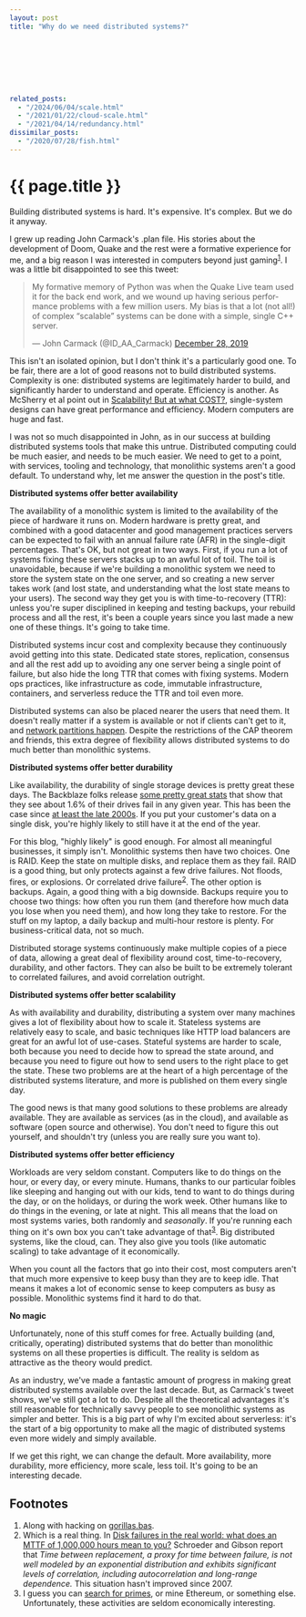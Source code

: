 ```yaml
---
layout: post
title: "Why do we need distributed systems?"








related_posts:
  - "/2024/06/04/scale.html"
  - "/2021/01/22/cloud-scale.html"
  - "/2021/04/14/redundancy.html"
dissimilar_posts:
  - "/2020/07/28/fish.html"
---
```

{{ page.title }}
================

<p class="meta">Building distributed systems is hard. It's expensive. It's complex. But we do it anyway.</p>

I grew up reading John Carmack's .plan file. His stories about the development of Doom, Quake and the rest were a formative experience for me, and a big reason I was interested in computers beyond just gaming<sup>[1](#foot1)</sup>. I was a little bit disappointed to see this tweet:

<blockquote class="twitter-tweet" data-dnt="true"><p lang="en" dir="ltr">My formative memory of Python was when the Quake Live team used it for the back end work, and we wound up having serious performance problems with a few million users. My bias is that a lot (not all!) of complex “scalable” systems can be done with a simple, single C++ server.</p>&mdash; John Carmack (@ID_AA_Carmack) <a href="https://twitter.com/ID_AA_Carmack/status/1210997702152069120?ref_src=twsrc%5Etfw">December 28, 2019</a></blockquote> <script async src="https://platform.twitter.com/widgets.js" charset="utf-8"></script> 

This isn't an isolated opinion, but I don't think it's a particularly good one. To be fair, there are a lot of good reasons not to build distributed systems. Complexity is one: distributed systems are legitimately harder to build, and significantly harder to understand and operate. Efficiency is another. As McSherry et al point out in [Scalability! But at what COST?](https://www.usenix.org/system/files/conference/hotos15/hotos15-paper-mcsherry.pdf), single-system designs can have great performance and efficiency. Modern computers are huge and fast.

I was not so much disappointed in John, as in our success at building distributed systems tools that make this untrue. Distributed computing could be much easier, and needs to be much easier. We need to get to a point, with services, tooling and technology, that monolithic systems aren't a good default. To understand why, let me answer the question in the post's title.

**Distributed systems offer better availability**

The availability of a monolithic system is limited to the availability of the piece of hardware it runs on. Modern hardware is pretty great, and combined with a good datacenter and good management practices servers can be expected to fail with an annual failure rate (AFR) in the single-digit percentages. That's OK, but not great in two ways. First, if you run a lot of systems fixing these servers stacks up to an awful lot of toil. The toil is unavoidable, because if we're building a monolithic system we need to store the system state on the one server, and so creating a new server takes work (and lost state, and understanding what the lost state means to your users). The second way they get you is with time-to-recovery (TTR): unless you're super disciplined in keeping and testing backups, your rebuild process and all the rest, it's been a couple years since you last made a new one of these things. It's going to take time.

Distributed systems incur cost and complexity because they continuously avoid getting into this state. Dedicated state stores, replication, consensus and all the rest add up to avoiding any one server being a single point of failure, but also hide the long TTR that comes with fixing systems. Modern ops practices, like infrastructure as code, immutable infrastructure, containers, and serverless reduce the TTR and toil even more.

Distributed systems can also be placed nearer the users that need them. It doesn't really matter if a system is available or not if clients can't get to it, and [network partitions happen](https://dl.acm.org/doi/10.1145/2643130). Despite the restrictions of the CAP theorem and friends, this extra degree of flexibility allows distributed systems to do much better than monolithic systems.

**Distributed systems offer better durability**

Like availability, the durability of single storage devices is pretty great these days. The Backblaze folks release [some pretty great stats](https://www.backblaze.com/blog/backblaze-hard-drive-stats-q1-2019/) that show that they see about 1.6% of their drives fail in any given year. This has been the case since [at least the late 2000s](https://dl.acm.org/doi/10.5555/1267903.1267905). If you put your customer's data on a single disk, you're highly likely to still have it at the end of the year.

For this blog, "highly likely" is good enough. For almost all meaningful businesses, it simply isn't. Monolithic systems then have two choices. One is RAID. Keep the state on multiple disks, and replace them as they fail. RAID is a good thing, but only protects against a few drive failures. Not floods, fires, or explosions. Or correlated drive failure<sup>[2](#foot2)</sup>. The other option is backups. Again, a good thing with a big downside. Backups require you to choose two things: how often you run them (and therefore how much data you lose when you need them), and how long they take to restore. For the stuff on my laptop, a daily backup and multi-hour restore is plenty. For business-critical data, not so much.

Distributed storage systems continuously make multiple copies of a piece of data, allowing a great deal of flexibility around cost, time-to-recovery, durability, and other factors. They can also be built to be extremely tolerant to correlated failures, and avoid correlation outright.

**Distributed systems offer better scalability**

As with availability and durability, distributing a system over many machines gives a lot of flexibility about how to scale it. Stateless systems are relatively easy to scale, and basic techniques like HTTP load balancers are great for an awful lot of use-cases. Stateful systems are harder to scale, both because you need to decide how to spread the state around, and because you need to figure out how to send users to the right place to get the state. These two problems are at the heart of a high percentage of the distributed systems literature, and more is published on them every single day.

The good news is that many good solutions to these problems are already available. They are available as services (as in the cloud), and available as software (open source and otherwise). You don't need to figure this out yourself, and shouldn't try (unless you are really sure you want to).

**Distributed systems offer better efficiency**

Workloads are very seldom constant. Computers like to do things on the hour, or every day, or every minute. Humans, thanks to our particular foibles like sleeping and hanging out with our kids, tend to want to do things during the day, or on the holidays, or during the work week. Other humans like to do things in the evening, or late at night. This all means that the load on most systems varies, both randomly and *seasonally*. If you're running each thing on it's own box you can't take advantage of that<sup>[3](#foot3)</sup>. Big distributed systems, like the cloud, can. They also give you tools (like automatic scaling) to take advantage of it economically.

When you count all the factors that go into their cost, most computers aren't that much more expensive to keep busy than they are to keep idle. That means it makes a lot of economic sense to keep computers as busy as possible. Monolithic systems find it hard to do that.

**No magic**

Unfortunately, none of this stuff comes for free. Actually building (and, critically, operating) distributed systems that do better than monolithic systems on all these properties is difficult. The reality is seldom as attractive as the theory would predict.

As an industry, we've made a fantastic amount of progress in making great distributed systems available over the last decade. But, as Carmack's tweet shows, we've still got a lot to do. Despite all the theoretical advantages it's still reasonable for technically savvy people to see monolithic systems as simpler and better. This is a big part of why I'm excited about serverless: it's the start of a big opportunity to make all the magic of distributed systems even more widely and simply available.

If we get this right, we can change the default. More availability, more durability, more efficiency, more scale, less toil. It's going to be an interesting decade.

## Footnotes

 1. <a name="foot1"></a> Along with hacking on [gorillas.bas](https://github.com/GorillaStack/gorillas/blob/master/gorillas.bas).
 1. <a name="foot2"></a> Which is a real thing. In [Disk failures in the real world: what does an MTTF of 1,000,000 hours mean to you?](https://www.usenix.org/legacy/events/fast07/tech/schroeder/schroeder.pdf) Schroeder and Gibson report that *Time between replacement, a proxy for time between failure, is not well modeled by an exponential distribution and exhibits significant levels of correlation, including autocorrelation and long-range dependence.* This situation hasn't improved since 2007.
 1. <a name="foot3"></a> I guess you can [search for primes](https://www.mersenne.org/), or mine Ethereum, or something else. Unfortunately, these activities are seldom economically interesting.